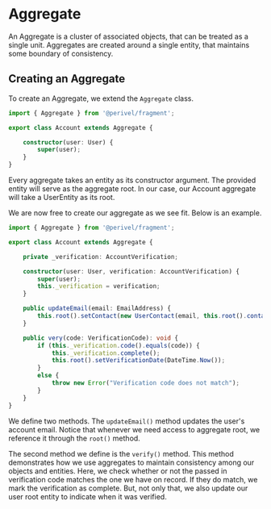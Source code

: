 # Aggregate
An Aggregate is a cluster of associated objects, that can be treated as a single unit. Aggregates are created around a single entity, that maintains some boundary of consistency.

## Creating an Aggregate
To create an Aggregate, we extend the `Aggregate` class.
```ts
import { Aggregate } from '@perivel/fragment';

export class Account extends Aggregate {

    constructor(user: User) {
        super(user);
    }
}
```
Every aggregate takes an entity as its constructor argument. The provided entity will serve as the aggregate root. In our case, our Account aggregate will take a UserEntity as its root.

We are now free to create our aggregate as we see fit. Below is an example.
```ts
import { Aggregate } from '@perivel/fragment';

export class Account extends Aggregate {

    private _verification: AccountVerification;

    constructor(user: User, verification: AccountVerification) {
        super(user);
        this._verification = verification;
    }

    public updateEmail(email: EmailAddress) {
        this.root().setContact(new UserContact(email, this.root().contact().phone()));
    }

    public very(code: VerificationCode): void {
        if (this._verification.code().equals(code)) {
            this._verification.complete();
            this.root().setVerificationDate(DateTime.Now());
        }
        else {
            throw new Error("Verification code does not match");
        }
    }
}
```
We define two methods. The `updateEmail()` method updates the user's account email. Notice that whenever we need access to aggregate root, we reference it through the `root()` method.

The second method we define is the `verify()` method. This method demonstrates how we use aggregates to maintain consistency among our objects  and entities. Here, we check whether or not the passed in verification code matches the one we have on record. If they do match, we mark the verification as complete. But, not only that, we also update our user root entity to indicate when it was verified.